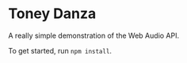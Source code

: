 # Toney Danza

A really simple demonstration of the Web Audio API.

To get started, run `npm install`.
